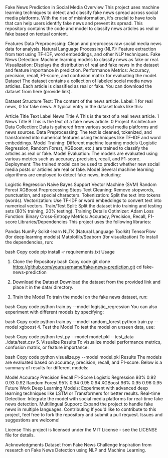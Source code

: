 Fake News Prediction in Social Media
Overview
This project uses machine learning techniques to detect and classify fake news spread across social media platforms. With the rise of misinformation, it's crucial to have tools that can help users identify fake news and prevent its spread. This repository contains the code and model to classify news articles as real or fake based on textual content.

Features
Data Preprocessing: Clean and preprocess raw social media news data for analysis.
Natural Language Processing (NLP): Feature extraction from text using TF-IDF, word embeddings, and other NLP techniques.
Fake News Detection: Machine learning models to classify news as fake or real.
Visualization: Displays the distribution of real and fake news in the dataset and feature importance in prediction.
Performance Metrics: Accuracy, precision, recall, F1-score, and confusion matrix for evaluating the model.
Dataset
The dataset contains a collection of labeled social media news articles. Each article is classified as real or fake. You can download the dataset from here (provide link).

Dataset Structure
Text: The content of the news article.
Label: 1 for real news, 0 for fake news.
A typical entry in the dataset looks like this:

Article Title	Text	Label
News Title A	This is the text of a real news article.	1
News Title B	This is the text of a fake news article.	0
Project Architecture
Data Collection: Data is gathered from various social media platforms and news sources.
Data Preprocessing: The text is cleaned, tokenized, and transformed into numerical features using techniques like TF-IDF and word embeddings.
Model Training: Different machine learning models (Logistic Regression, Random Forest, XGBoost, etc.) are trained to classify the articles as real or fake.
Model Evaluation: The models are evaluated using various metrics such as accuracy, precision, recall, and F1-score.
Deployment: The trained model can be used to predict whether new social media posts or articles are real or fake.
Model
Several machine learning algorithms are employed to detect fake news, including:

Logistic Regression
Naive Bayes
Support Vector Machine (SVM)
Random Forest
XGBoost
Preprocessing Steps
Text Cleaning: Remove stopwords, punctuation, and special characters.
Tokenization: Split the text into tokens (words).
Vectorization: Use TF-IDF or word embeddings to convert text into numerical vectors.
Train/Test Split: Split the dataset into training and testing sets (80% training, 20% testing).
Training Details
Optimizer: Adam
Loss Function: Binary Cross-Entropy
Metrics: Accuracy, Precision, Recall, F1-score
Libraries/Dependencies
This project uses the following libraries:

Pandas
NumPy
Scikit-learn
NLTK (Natural Language Toolkit)
TensorFlow (for deep learning models)
Matplotlib/Seaborn (for visualization)
To install the dependencies, run:

bash
Copy code
pip install -r requirements.txt
Usage
1. Clone the Repository
bash
Copy code
git clone https://github.com/yourusername/fake-news-prediction.git
cd fake-news-prediction
2. Download the Dataset
Download the dataset from the provided link and place it in the data/ directory.

3. Train the Model
To train the model on the fake news dataset, run:

bash
Copy code
python train.py --model logistic_regression
You can also experiment with different models by specifying:

bash
Copy code
python train.py --model random_forest
python train.py --model xgboost
4. Test the Model
To test the model on unseen data, use:

bash
Copy code
python test.py --model model.pkl --test_data ./data/test.csv
5. Visualize Results
To visualize model performance metrics, confusion matrix, or feature importance:

bash
Copy code
python visualize.py --model model.pkl
Results
The models are evaluated based on accuracy, precision, recall, and F1-score. Below is a summary of results for different models:

Model	Accuracy	Precision	Recall	F1-Score
Logistic Regression	93%	0.92	0.93	0.92
Random Forest	95%	0.94	0.95	0.94
XGBoost	96%	0.95	0.96	0.95
Future Work
Deep Learning Models: Experiment with advanced deep learning techniques like LSTM or Transformers for better results.
Real-time Detection: Integrate the model with social media platforms for real-time fake news detection.
Multilingual Support: Expand the project to handle fake news in multiple languages.
Contributing
If you'd like to contribute to this project, feel free to fork the repository and submit a pull request. Issues and suggestions are welcome!

License
This project is licensed under the MIT License - see the LICENSE file for details.

Acknowledgments
Dataset from Fake News Challenge
Inspiration from research on Fake News Detection using NLP and Machine Learning.
